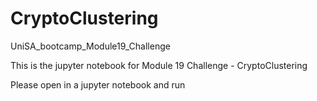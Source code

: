 # CryptoClustering
UniSA_bootcamp_Module19_Challenge


This is the jupyter notebook for Module 19 Challenge - CryptoClustering

Please open in a jupyter notebook and run

